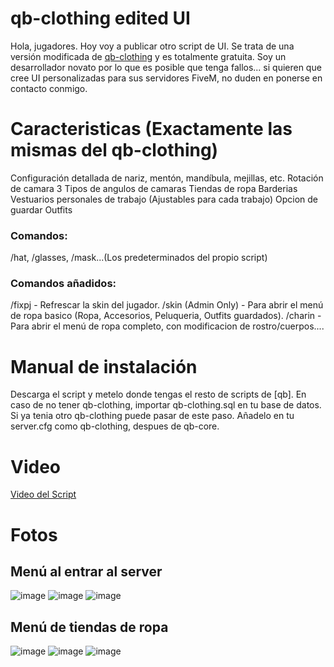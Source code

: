 # qb-clothing edited UI
Hola, jugadores. Hoy voy a publicar otro script de UI. Se trata de una versión modificada de <a href="https://github.com/qbcore-framework/qb-clothing">qb-clothing</a> y es totalmente gratuita. Soy un desarrollador novato por lo que es posible que tenga fallos... si quieren que cree UI personalizadas para sus servidores FiveM, no duden en ponerse en contacto conmigo.

<h1>Caracteristicas (Exactamente las mismas del qb-clothing)</h1>
Configuración detallada de nariz, mentón, mandíbula, mejillas, etc.
Rotación de camara
3 Tipos de angulos de camaras
Tiendas de ropa
Barderias
Vestuarios personales de trabajo (Ajustables para cada trabajo)
Opcion de guardar Outfits
<h3>Comandos:</h3>
/hat, /glasses, /mask...(Los predeterminados del propio script)
<h3>Comandos añadidos:</h3>
/fixpj - Refrescar la skin del jugador.
/skin (Admin Only) - Para abrir el menú de ropa basico (Ropa, Accesorios, Peluqueria, Outfits guardados).
/charin - Para abrir el menú de ropa completo, con modificacion de rostro/cuerpos....

<h1>Manual de instalación</h1>
Descarga el script y metelo donde tengas el resto de scripts de [qb].
En caso de no tener qb-clothing, importar qb-clothing.sql en tu base de datos. Si ya tenia otro qb-clothing puede pasar de este paso.
Añadelo en tu server.cfg como qb-clothing, despues de qb-core.

<h1>Video</h1>

<a href="https://youtu.be/tv3oKkkCl1s">Video del Script</a>

<h1>Fotos</h1>
<h2>Menú al entrar al server</h2>

![image](https://github.com/user-attachments/assets/989ba385-87c9-407d-bdbb-59dc5b7f6700)
![image](https://github.com/user-attachments/assets/e12d743d-02c0-4c95-a06b-ef17416f6df0)
![image](https://github.com/user-attachments/assets/cdabad93-3d93-4bad-a828-935d7d5e65b2)

<h2>Menú de tiendas de ropa</h2>

![image](https://github.com/user-attachments/assets/bc26be0f-a350-445b-b5d0-b3b39b5120a9)
![image](https://github.com/user-attachments/assets/cae78ea6-30d3-4135-bc52-342df7b3efac)
![image](https://github.com/user-attachments/assets/fde046d7-b1ec-44e4-aef2-b53336e6add3)
